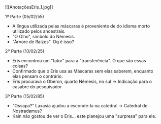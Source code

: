 ![[AnotaçõesEris_1.jpg]]

1º Parte (05/02/55)
- A língua utilizada pelas máscaras é proveniente de do idioma morto utilizado pelos ancestrais.
- "O Olho", símbolo do Nêmesis.
- "Árvore de Raízes". Oq é isso?

2º Parte (10/02/25)
- Eris encontrou um "fator" para a "transferência". O que são essas coisas?
- Confirmado que o Eris usa as Máscaras sem elas saberem, enquanto elas pensam o contrário.
- Eris procurava o Oberon, quarto Nêmesis, no sul -> Indicação para o casabre do pesquisador

3º Parte (15/02/85)
- "Ossapa?" Laxasia ajudou a esconde-la na catedral -> Catedral de Nostradamus?
- Kain não gostou de ver o Eris... este planejou uma "surpresa" para ele.